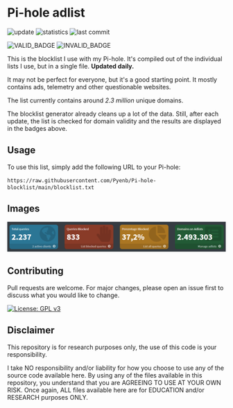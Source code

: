 # Pi-hole adlist

![update](https://github.com/Pyenb/Pi-hole-adlist/actions/workflows/generate.yml/badge.svg)
![statistics](https://github.com/Pyenb/Pi-hole-adlist/actions/workflows/statistics.yml/badge.svg)
![last commit](https://img.shields.io/github/last-commit/Pyenb/Pi-hole-adlist)

![VALID_BADGE](https://img.shields.io/badge/Valid-99.975%25-green)
![INVALID_BADGE](https://img.shields.io/badge/Invalid-0.025%25-red)

This is the blocklist I use with my Pi-hole. It's compiled out of the individual lists I use, but in a single file. **Updated daily.**

It may not be perfect for everyone, but it's a good starting point. It mostly contains ads, telemetry and other questionable websites.

The list currently contains around *2.3 million* unique domains.

The blocklist generator already cleans up a lot of the data. Still, after each update, the list is checked for domain validity and the results are displayed in the badges above.

## Usage

To use this list, simply add the following URL to your Pi-hole:

```text
https://raw.githubusercontent.com/Pyenb/Pi-hole-blocklist/main/blocklist.txt
```

## Images

![Pi-hole dashboard](images/pic.png)

## Contributing

Pull requests are welcome. For major changes, please open an issue first to discuss what you would like to change.

[![License: GPL v3](https://img.shields.io/badge/License-GPLv3-blue.svg)](https://www.gnu.org/licenses/gpl-3.0)

## Disclaimer

This repository is for research purposes only, the use of this code is your responsibility.

I take NO responsibility and/or liability for how you choose to use any of the source code available here. By using any of the files available in this repository, you understand that you are AGREEING TO USE AT YOUR OWN RISK. Once again, ALL files available here are for EDUCATION and/or RESEARCH purposes ONLY.

